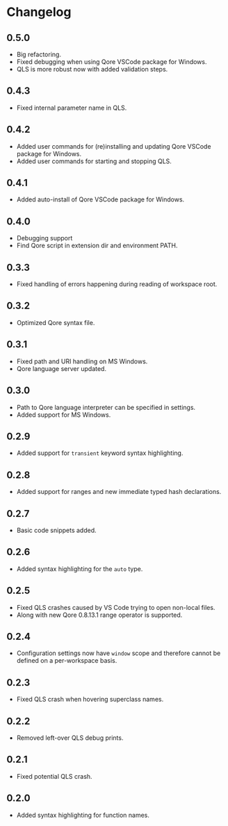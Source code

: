 # Changelog

## 0.5.0

* Big refactoring.
* Fixed debugging when using Qore VSCode package for Windows.
* QLS is more robust now with added validation steps.

## 0.4.3

* Fixed internal parameter name in QLS.

## 0.4.2

* Added user commands for (re)installing and updating Qore VSCode package for Windows.
* Added user commands for starting and stopping QLS.

## 0.4.1

* Added auto-install of Qore VSCode package for Windows.

## 0.4.0

* Debugging support
* Find Qore script in extension dir and environment PATH.

## 0.3.3

* Fixed handling of errors happening during reading of workspace root.

## 0.3.2

* Optimized Qore syntax file.

## 0.3.1

* Fixed path and URI handling on MS Windows.
* Qore language server updated.

## 0.3.0

* Path to Qore language interpreter can be specified in settings.
* Added support for MS Windows.

## 0.2.9

* Added support for `transient` keyword syntax highlighting.

## 0.2.8

* Added support for ranges and new immediate typed hash declarations.

## 0.2.7

* Basic code snippets added.

## 0.2.6

* Added syntax highlighting for the `auto` type.

## 0.2.5

* Fixed QLS crashes caused by VS Code trying to open non-local files.
* Along with new Qore 0.8.13.1 range operator is supported.

## 0.2.4

* Configuration settings now have `window` scope and therefore cannot be defined on a per-workspace basis.

## 0.2.3

* Fixed QLS crash when hovering superclass names.

## 0.2.2

* Removed left-over QLS debug prints.

## 0.2.1

* Fixed potential QLS crash.

## 0.2.0

* Added syntax highlighting for function names.
